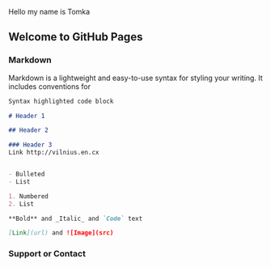 Hello my name is Tomka
## Welcome to GitHub Pages	

### Markdown	

Markdown is a lightweight and easy-to-use syntax for styling your writing. It includes conventions for	

```markdown	
Syntax highlighted code block	

# Header 1	

## Header 2	

### Header 3
Link http://vilnius.en.cx


- Bulleted	
- List	

1. Numbered	
2. List	

**Bold** and _Italic_ and `Code` text	

[Link](url) and ![Image](src)	
```	

### Support or Contact	
